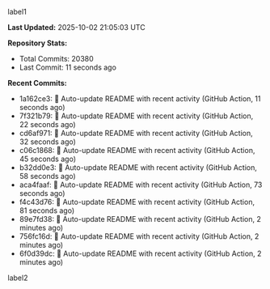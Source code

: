 
label1 
<!-- ACTIVITY_START -->
**Last Updated:** 2025-10-02 21:05:03 UTC

**Repository Stats:**
- Total Commits: 20380
- Last Commit: 11 seconds ago

**Recent Commits:**
- 1a162ce3: 🤖 Auto-update README with recent activity (GitHub Action, 11 seconds ago)
- 7f321b79: 🤖 Auto-update README with recent activity (GitHub Action, 22 seconds ago)
- cd6af971: 🤖 Auto-update README with recent activity (GitHub Action, 32 seconds ago)
- c06c1868: 🤖 Auto-update README with recent activity (GitHub Action, 45 seconds ago)
- b32dd0e3: 🤖 Auto-update README with recent activity (GitHub Action, 58 seconds ago)
- aca4faaf: 🤖 Auto-update README with recent activity (GitHub Action, 73 seconds ago)
- f4c43d76: 🤖 Auto-update README with recent activity (GitHub Action, 81 seconds ago)
- 89e7fd38: 🤖 Auto-update README with recent activity (GitHub Action, 2 minutes ago)
- 756fc16d: 🤖 Auto-update README with recent activity (GitHub Action, 2 minutes ago)
- 6f0d39dc: 🤖 Auto-update README with recent activity (GitHub Action, 2 minutes ago)
<!-- ACTIVITY_END -->

label2
